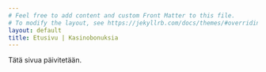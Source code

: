 ```yaml
---
# Feel free to add content and custom Front Matter to this file.
# To modify the layout, see https://jekyllrb.com/docs/themes/#overriding-theme-defaults
layout: default
title: Etusivu | Kasinobonuksia
---
```

Tätä sivua päivitetään.